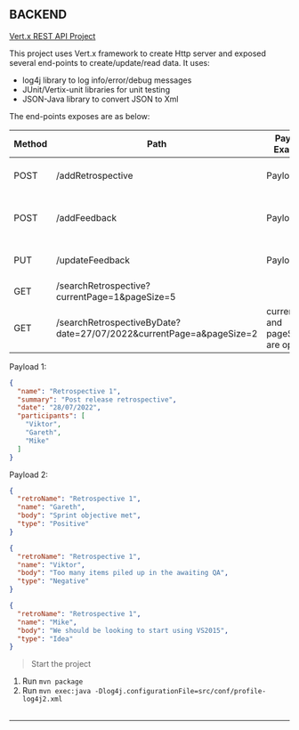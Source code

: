 ## BACKEND

[Vert.x REST API Project](hhttps://github.com/markcheng123/test/tree/main/backend/vert.x)

This project uses Vert.x framework to create Http server and exposed several end-points to create/update/read data. It uses:

- log4j library to log info/error/debug messages
- JUnit/Vertix-unit libraries for unit testing
- JSON-Java library to convert JSON to Xml

The end-points exposes are as below:

| Method | Path | Payload Example | Returns |
| ----------- | ----------- | ----------- | ----------- |
| POST | /addRetrospective | Payload 1 | 201, 400, 409 |
| POST | /addFeedback | Payload 2 | 201, 400, 404, 409 |
| PUT | /updateFeedback | Payload 2 | 200, 400, 404 |
| GET | /searchRetrospective?currentPage=1&pageSize=5 |  | 200, 400 |
| GET | /searchRetrospectiveByDate?date=27/07/2022&currentPage=a&pageSize=2 | currentPage and pageSize are optional | 200, 400 |

Payload 1:
```json
{
  "name": "Retrospective 1",
  "summary": "Post release retrospective",
  "date": "28/07/2022",
  "participants": [
    "Viktor",
    "Gareth",
    "Mike"
  ]
}
```
Payload 2:
```json
{
  "retroName": "Retrospective 1",
  "name": "Gareth",
  "body": "Sprint objective met",
  "type": "Positive"
}
```

```json
{
  "retroName": "Retrospective 1",
  "name": "Viktor",
  "body": "Too many items piled up in the awaiting QA",
  "type": "Negative"
}
```

```json
{
  "retroName": "Retrospective 1",
  "name": "Mike",
  "body": "We should be looking to start using VS2015",
  "type": "Idea"
}
```
> Start the project
1. Run `mvn package`
2. Run `mvn exec:java -Dlog4j.configurationFile=src/conf/profile-log4j2.xml`
   <br/><br/>
---
